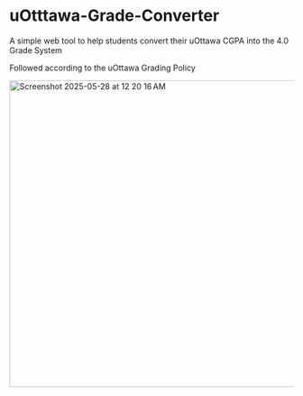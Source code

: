 # uOtttawa-Grade-Converter
A simple web tool to help students convert their uOttawa CGPA into the 4.0 Grade System

Followed according to the uOttawa Grading Policy

<img width="544" alt="Screenshot 2025-05-28 at 12 20 16 AM" src="https://github.com/user-attachments/assets/9a46a6bc-9a6f-420d-99ae-f8666d9b2137" />
